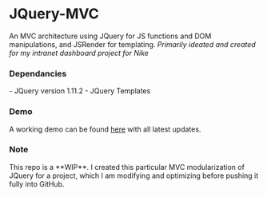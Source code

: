 # JQuery-MVC
An MVC architecture using JQuery for JS functions and DOM manipulations, and JSRender for templating.
_Primarily ideated and created for my intranet dashboard project for Nike_<br/>

<h3>Dependancies</h3>
- JQuery version 1.11.2
- JQuery Templates

<h3>Demo</h3>
A working demo can be found <a href="http://angeline-vidhula-js.github.io/jquery-mvc/">here</a> with all latest updates.

<h3>Note</h3>
This repo is a **WIP**. I created this particular MVC modularization of JQuery for a project, which I am modifying and optimizing before pushing it fully into GitHub.